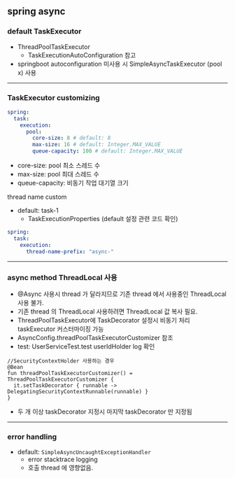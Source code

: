 ## spring async

### default TaskExecutor
- ThreadPoolTaskExecutor
    - TaskExecutionAutoConfiguration 참고
- springboot autoconfiguration 미사용 시 SimpleAsyncTaskExecutor (pool x) 사용

---

### TaskExecutor customizing
```yaml
spring:
  task:
    execution:
      pool:
        core-size: 8 # default: 8
        max-size: 16 # default: Integer.MAX_VALUE
        queue-capacity: 100 # default: Integer.MAX_VALUE
```
- core-size: pool 최소 스레드 수
- max-size: pool 최대 스레드 수
- queue-capacity: 비동기 작업 대기열 크기

thread name custom
- default: task-1
    -  TaskExecutionProperties (default 설정 관련 코드 확인)

```yaml
spring:
  task:
    execution:
      thread-name-prefix: "async-"
```

---

### async method ThreadLocal 사용
- @Async 사용시 thread 가 달라지므로 기존 thread 에서 사용중인 ThreadLocal 사용 불가.
- 기존 thread 의 ThreadLocal 사용하려면 ThreadLocal 값 복사 필요.
- ThreadPoolTaskExecutor에 TaskDecorator 설정시 비동기 처리 taskExecutor 커스터마이징 가능
- AsyncConfig.threadPoolTaskExecutorCustomizer 참조
- test: UserServiceTest.test userIdHolder log 확인

```
//SecurityContextHolder 사용하는 경우
@Bean
fun threadPoolTaskExecutorCustomizer() = ThreadPoolTaskExecutorCustomizer {
  it.setTaskDecorator { runnable -> DelegatingSecurityContextRunnable(runnable) }
}
```
- 두 개 이상 taskDecorator 지정시 마지막 taskDecorator 만 지정됨 

---

### error handling
- default: `SimpleAsyncUncaughtExceptionHandler`
  - error stacktrace logging
  - 호출 thread 에 영향없음.
